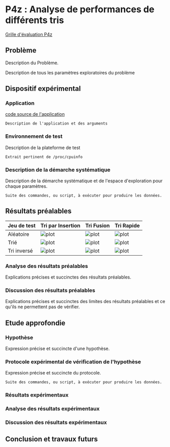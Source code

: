 
# P4z : Analyse de performances de différents tris

[Grille d'évaluation P4z](https://docs.google.com/spreadsheets/d/1VXeO91rhy04xa0p8KUhWliFl228utHaDir8MstO5Z-M/edit?usp=sharing
)

## Problème

Description du Problème.

Description de tous les paramètres exploratoires du problème

## Dispositif expérimental

### Application

[code source de l'application](chemin)
```
Description de l'application et des arguments
```

### Environnement de test

Description de la plateforme de test
```
Extrait pertinent de /proc/cpuinfo
```

### Description de la démarche systématique

Description de la démarche systématique et de l'espace d'exploration pour chaque paramètres.

```
Suite des commandes, ou script, à exécuter pour produire les données.
```

## Résultats préalables

| Jeu de test          | Tri par Insertion         | Tri Fusion                | Tri Rapide                |
|----------------------|---------------------------|---------------------------|---------------------------|
| Aléatoire            | ![plot](path/to/plot.png) | ![plot](path/to/plot.png) | ![plot](path/to/plot.png) |
| Trié                 | ![plot](path/to/plot.png) | ![plot](path/to/plot.png) | ![plot](path/to/plot.png) |
| Tri inversé          | ![plot](path/to/plot.png) | ![plot](path/to/plot.png) | ![plot](path/to/plot.png) |

### Analyse des résultats préalables

Explications précises et succinctes des résultats préalables.

### Discussion des résultats préalables

Explications précises et succinctes des limites des résultats
préalables et ce qu'ils ne permettent pas de vérifier.

## Etude approfondie

### Hypothèse

Expression précise et succincte d'une hypothèse.

### Protocole expérimental de vérification de l'hypothèse

Expression précise et succincte du protocole.

```
Suite des commandes, ou script, à exécuter pour produire les données.
```

### Résultats expérimentaux

### Analyse des résultats expérimentaux

### Discussion des résultats expérimentaux

## Conclusion et travaux futurs
